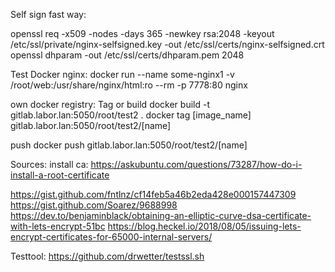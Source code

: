 Self sign fast way:

openssl req -x509 -nodes -days 365 -newkey rsa:2048 -keyout /etc/ssl/private/nginx-selfsigned.key -out /etc/ssl/certs/nginx-selfsigned.crt
openssl dhparam -out /etc/ssl/certs/dhparam.pem 2048


Test Docker nginx:
docker run --name some-nginx1 -v /root/web:/usr/share/nginx/html:ro --rm -p 7778:80 nginx

own docker registry:
Tag or build
docker build -t gitlab.labor.lan:5050/root/test2 .
docker tag [image_name] gitlab.labor.lan:5050/root/test2/[name]

push
docker push gitlab.labor.lan:5050/root/test2/[name]


Sources: 
install ca:
https://askubuntu.com/questions/73287/how-do-i-install-a-root-certificate

https://gist.github.com/fntlnz/cf14feb5a46b2eda428e000157447309
https://gist.github.com/Soarez/9688998
https://dev.to/benjaminblack/obtaining-an-elliptic-curve-dsa-certificate-with-lets-encrypt-51bc
https://blog.heckel.io/2018/08/05/issuing-lets-encrypt-certificates-for-65000-internal-servers/

Testtool:
https://github.com/drwetter/testssl.sh

